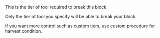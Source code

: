 This is the tier of tool required to break this block.

Only the tier of tool you specify will be able to break your block.

If you want more control such as custom tiers,
use custom procedure for harvest condition.